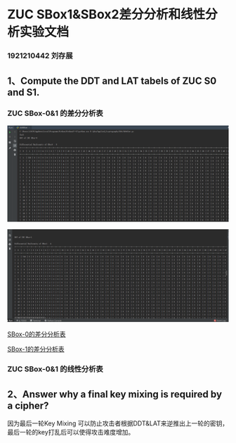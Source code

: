 # ZUC SBox1&SBox2差分分析和线性分析实验文档

### 1921210442 刘存展

## 1、Compute the DDT and LAT tabels of ZUC S0 and S1.

### ZUC SBox-0&1 的差分分析表

![SBox-0的差分分析表](./ddt0.png)

![SBox-1的差分分析表](./ddt1.png) 


[SBox-0的差分分析表](./DDTS0.md)

[SBox-1的差分分析表](./DDTS1.md)



### ZUC SBox-0&1 的线性分析表

## 2、Answer why a final key mixing is required by a cipher?

因为最后一轮Key Mixing 可以防止攻击者根据DDT&LAT来逆推出上一轮的密钥，最后一轮的key打乱后可以使得攻击难度增加。
